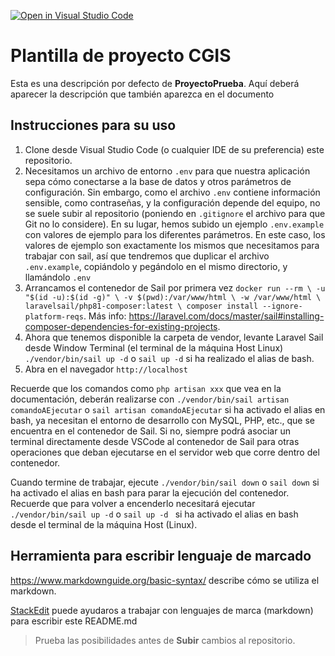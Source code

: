 [![Open in Visual Studio Code](https://classroom.github.com/assets/open-in-vscode-c66648af7eb3fe8bc4f294546bfd86ef473780cde1dea487d3c4ff354943c9ae.svg)](https://classroom.github.com/online_ide?assignment_repo_id=10198576&assignment_repo_type=AssignmentRepo)
# Plantilla de proyecto CGIS

Esta es una descripción por defecto de **ProyectoPrueba**. Aquí deberá aparecer la descripción que también aparezca en el documento


## Instrucciones para su uso
1. Clone desde Visual Studio Code (o cualquier IDE de su preferencia) este repositorio.
2. Necesitamos un archivo de entorno `.env` para que nuestra aplicación sepa cómo conectarse a la base de datos y otros parámetros de configuración. Sin embargo, como el archivo `.env` contiene información sensible, como contraseñas, y la configuración depende del equipo, no se suele subir al repositorio (poniendo en `.gitignore` el archivo para que Git no lo considere). En su lugar, hemos subido un ejemplo `.env.example` con valores de ejemplo para los diferentes parámetros. En este caso, los valores de ejemplo son exactamente los mismos que necesitamos para trabajar con sail, así que tendremos que duplicar el archivo `.env.example`, copiándolo y pegándolo en el mismo directorio, y llamándolo `.env`
3. Arrancamos el contenedor de Sail por primera vez `docker run --rm \
   -u "$(id -u):$(id -g)" \
   -v $(pwd):/var/www/html \
   -w /var/www/html \
   laravelsail/php81-composer:latest \
   composer install --ignore-platform-reqs`. Más info: https://laravel.com/docs/master/sail#installing-composer-dependencies-for-existing-projects.
4. Ahora que tenemos disponible la carpeta de vendor, levante Laravel Sail desde Window Terminal (el terminal de la máquina Host Linux) `./vendor/bin/sail up -d` o `sail up -d` si ha realizado el alias de bash.
5. Abra en el navegador `http://localhost`

Recuerde que los comandos como `php artisan xxx` que vea en la documentación, deberán realizarse con `./vendor/bin/sail artisan comandoAEjecutar` o `sail artisan comandoAEjecutar` si ha activado el alias en bash, ya necesitan el entorno de desarrollo con MySQL, PHP, etc., que se encuentra en el contenedor de Sail. Si no, siempre podrá asociar un terminal directamente desde VSCode al contenedor de Sail para otras operaciones que deban ejecutarse en el servidor web que corre dentro del contenedor.

Cuando termine de trabajar, ejecute `./vendor/bin/sail down` o `sail down` si ha activado el alias en bash para parar la ejecución del contenedor. Recuerde que para volver a encenderlo necesitará ejecutar `./vendor/bin/sail up -d` o `sail up -d ` si ha activado el alias en bash desde el terminal de la máquina Host (Linux).

## Herramienta para escribir lenguaje de marcado
https://www.markdownguide.org/basic-syntax/ describe cómo se utiliza el markdown.

[StackEdit](https://stackedit.io/app#) puede ayudaros a trabajar con lenguajes de marca (markdown) para escribir este README.md
> Prueba las posibilidades antes de **Subir** cambios al repositorio.




